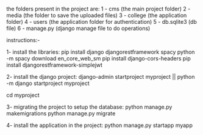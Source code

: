 the folders present in the project are:
1 - cms (the main project folder)
2 - media (the folder to save the uploaded files)
3 - college (the application folder)
4 - users (the application folder for authentication)
5 - db.sqlite3 (db file)
6 - manage.py (django manage file to do operations)


instructions:-

1- install the libraries:
pip install django djangorestframework spacy
python -m spacy download en_core_web_sm
pip install django-cors-headers
pip install djangorestframework-simplejwt

2- install the django project:
django-admin startproject myproject || python -m django startproject myproject

cd myproject

3- migrating the project to setup the database:
python manage.py makemigrations
python manage.py migrate

4- install the application in the project:
python manage.py startapp myapp


 

